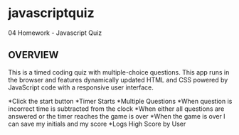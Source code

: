 # javascriptquiz
04 Homework - Javascript Quiz
## OVERVIEW
 This is a timed coding quiz with multiple-choice questions. This app runs in the browser and features dynamically updated HTML and CSS powered by JavaScript code with a responsive user interface. 
 
*Click the start button
*Timer Starts
*Multiple Questions
*When question is incorrect time is subtracted from the clock
*When either all questions are answered or the timer reaches the game is over
*When the game is over I can save my initials and my score
*Logs High Score by User

